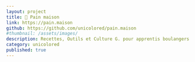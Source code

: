 ```yaml
---
layout: project
title: 🍞 Pain maison
link: https://pain.maison
github: https://github.com/unicolored/pain.maison
#thumbnail: /assets/images/
description: Recettes, Outils et Culture G. pour apprentis boulangers
category: unicolored
published: true
---
```

